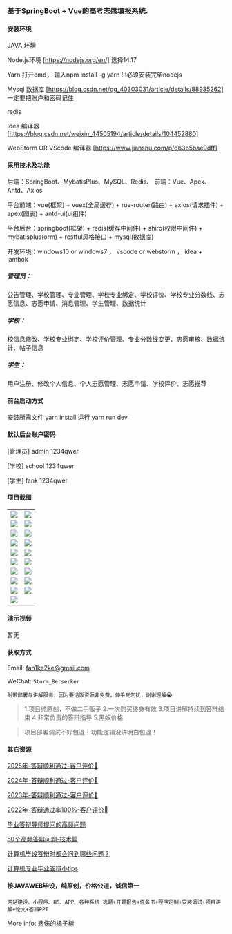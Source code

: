 ### 基于SpringBoot + Vue的高考志愿填报系统.

#### 安装环境

JAVA 环境 

Node.js环境 [https://nodejs.org/en/] 选择14.17

Yarn 打开cmd， 输入npm install -g yarn !!!必须安装完毕nodejs

Mysql 数据库 [https://blog.csdn.net/qq_40303031/article/details/88935262] 一定要把账户和密码记住

redis

Idea 编译器 [https://blog.csdn.net/weixin_44505194/article/details/104452880]

WebStorm OR VScode 编译器 [https://www.jianshu.com/p/d63b5bae9dff]

#### 采用技术及功能

后端：SpringBoot、MybatisPlus、MySQL、Redis、
前端：Vue、Apex、Antd、Axios

平台前端：vue(框架) + vuex(全局缓存) + rue-router(路由) + axios(请求插件) + apex(图表)  + antd-ui(ui组件)

平台后台：springboot(框架) + redis(缓存中间件) + shiro(权限中间件) + mybatisplus(orm) + restful风格接口 + mysql(数据库)

开发环境：windows10 or windows7 ， vscode or webstorm ， idea + lambok

##### 管理员：
公告管理、学校管理、专业管理、学校专业绑定、学校评价、学校专业分数线、志愿信息、志愿申请、消息管理、学生管理、数据统计

##### 学校：
校信息修改、学校专业绑定、学校评价管理、专业分数线变更、志愿审核、数据统计、帖子信息

##### 学生：
用户注册、修改个人信息、个人志愿管理、志愿申请、学校评价、志愿推荐


#### 前台启动方式
安装所需文件 yarn install 
运行 yarn run dev

#### 默认后台账户密码
[管理员]
admin
1234qwer

[学校]
school
1234qwer

[学生]
fank
1234qwer
#### 项目截图

|  |  |
|---------------------|---------------------|
| ![](https://fank-bucket-oss.oss-cn-beijing.aliyuncs.com/img/1725879393958.png) | ![](https://fank-bucket-oss.oss-cn-beijing.aliyuncs.com/img/1725879527630.png) |
| ![](https://fank-bucket-oss.oss-cn-beijing.aliyuncs.com/img/1725841407741.png) | ![](https://fank-bucket-oss.oss-cn-beijing.aliyuncs.com/img/1725879508089.png) |
| ![](https://fank-bucket-oss.oss-cn-beijing.aliyuncs.com/img/1725879633341.png) | ![](https://fank-bucket-oss.oss-cn-beijing.aliyuncs.com/img/1725879492094.png) |
| ![](https://fank-bucket-oss.oss-cn-beijing.aliyuncs.com/img/1725879617877.png) | ![](https://fank-bucket-oss.oss-cn-beijing.aliyuncs.com/img/1725879471554.png) |
| ![](https://fank-bucket-oss.oss-cn-beijing.aliyuncs.com/img/1725879591691.png) | ![](https://fank-bucket-oss.oss-cn-beijing.aliyuncs.com/img/1725879456818.png) |
| ![](https://fank-bucket-oss.oss-cn-beijing.aliyuncs.com/img/1725879577859.png) | ![](https://fank-bucket-oss.oss-cn-beijing.aliyuncs.com/img/1725879446178.png) |
| ![](https://fank-bucket-oss.oss-cn-beijing.aliyuncs.com/img/1725879568379.png) | ![](https://fank-bucket-oss.oss-cn-beijing.aliyuncs.com/img/1725879434903.png) |
| ![](https://fank-bucket-oss.oss-cn-beijing.aliyuncs.com/img/1725879555177.png) | ![](https://fank-bucket-oss.oss-cn-beijing.aliyuncs.com/img/1725879420137.png) |
| ![](https://fank-bucket-oss.oss-cn-beijing.aliyuncs.com/img/1725879545610.png) | ![](https://fank-bucket-oss.oss-cn-beijing.aliyuncs.com/img/1725879407528.png) |
| ![](https://fank-bucket-oss.oss-cn-beijing.aliyuncs.com/work/936e9baf53eb9a217af4f89c616dc19.png) |

#### 演示视频

暂无

#### 获取方式

Email: fan1ke2ke@gmail.com

WeChat: `Storm_Berserker`

`附带部署与讲解服务，因为要恰饭资源非免费，伸手党勿扰，谢谢理解😭`

> 1.项目纯原创，不做二手贩子 2.一次购买终身有效 3.项目讲解持续到答辩结束 4.非常负责的答辩指导 5.黑奴价格

> 项目部署调试不好包退！功能逻辑没讲明白包退！

#### 其它资源

[2025年-答辩顺利通过-客户评价🍜](https://berserker287.github.io/2025/06/18/2025%E5%B9%B4%E7%AD%94%E8%BE%A9%E9%A1%BA%E5%88%A9%E9%80%9A%E8%BF%87/)

[2024年-答辩顺利通过-客户评价👻](https://berserker287.github.io/2024/06/06/2024%E5%B9%B4%E7%AD%94%E8%BE%A9%E9%A1%BA%E5%88%A9%E9%80%9A%E8%BF%87/)

[2023年-答辩顺利通过-客户评价🐢](https://berserker287.github.io/2023/06/14/2023%E5%B9%B4%E7%AD%94%E8%BE%A9%E9%A1%BA%E5%88%A9%E9%80%9A%E8%BF%87/)

[2022年-答辩通过率100%-客户评价🐣](https://berserker287.github.io/2022/05/25/%E9%A1%B9%E7%9B%AE%E4%BA%A4%E6%98%93%E8%AE%B0%E5%BD%95/)

[毕业答辩导师提问的高频问题](https://berserker287.github.io/2023/06/13/%E6%AF%95%E4%B8%9A%E7%AD%94%E8%BE%A9%E5%AF%BC%E5%B8%88%E6%8F%90%E9%97%AE%E7%9A%84%E9%AB%98%E9%A2%91%E9%97%AE%E9%A2%98/)

[50个高频答辩问题-技术篇](https://berserker287.github.io/2023/06/13/50%E4%B8%AA%E9%AB%98%E9%A2%91%E7%AD%94%E8%BE%A9%E9%97%AE%E9%A2%98-%E6%8A%80%E6%9C%AF%E7%AF%87/)

[计算机毕设答辩时都会问到哪些问题？](https://www.zhihu.com/question/31020988)

[计算机专业毕业答辩小tips](https://zhuanlan.zhihu.com/p/145911029)

#### 接JAVAWEB毕设，纯原创，价格公道，诚信第一

`网站建设、小程序、H5、APP、各种系统 选题+开题报告+任务书+程序定制+安装调试+项目讲解+论文+答辩PPT`

More info: [悲伤的橘子树](https://berserker287.github.io/)
